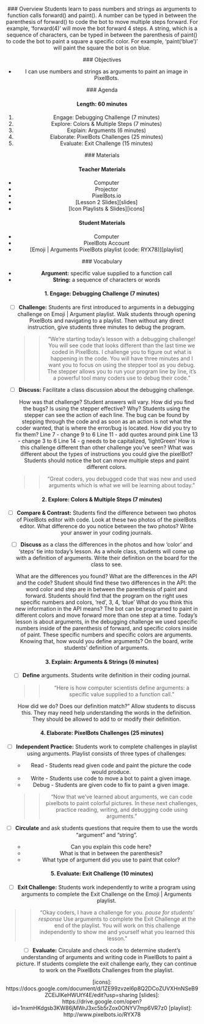 <header title='Arguments' subtitle='Emoji: Lesson 2'/>

<notable>

<iconp src='/icons/activity.png'>### Overview</iconp>
Students learn to pass numbers and strings as arguments to function calls forward() and paint(). A number can be typed in between the parenthesis of forward() to code the bot to move multiple steps forward. For example, ‘forward(4)’ will move the bot forward 4 steps. A string, which is a sequence of characters, can be typed in between the parenthesis of paint() to code the bot to paint a square a specific color. For example, ‘paint(‘blue’)’ will paint the square the bot is on blue.


<iconp src='/icons/objectives.png'>### Objectives</iconp>
- I can use numbers and strings as arguments to paint an image in PixelBots.



<iconp src='/icons/agenda.png'>### Agenda</iconp>

#### Length: 60 minutes

1. Engage: Debugging Challenge (7 minutes)
1. Explore: Colors & Multiple Steps (7 minutes)
1. Explain: Arguments (6 minutes)
1. Elaborate: PixelBots Challenges (25 minutes)
1. Evaluate: Exit Challenge (15 minutes)

<note>

<iconp src='/icons/materials.png'>### Materials</iconp>

#### Teacher Materials
- Computer
- Projector
- PixelBots.io
- [Lesson 2 Slides][slides]
- [Icon Playlists & Slides][icons]


#### Student Materials
- Computer
- PixelBots Account
- [Emoji | Arguments PixelBots playlist (code: RYX78)][playlist]


<iconp src='/icons/vocab.png'>### Vocabulary</iconp>
- **Argument:** specific value supplied to a function call
- **String:** a sequence of characters or words

</note>
<pagebreak/>

#### 1. Engage: Debugging Challenge (7 minutes)
- [ ] **Challenge:** Students are first introduced to arguments in a debugging challenge on Emoji | Argument playlist. Walk students through opening PixelBots and navigating to a playlist. Then without any direct instruction, give students three minutes to debug the program.

  >> “We’re starting today’s lesson with a debugging challenge! You will see code that looks different than the last time we coded in PixelBots. I challenge you to figure out what is happening in the code. You will have three minutes and I want you to focus on using the stepper tool as you debug. The stepper allows you to run your program line by line, it’s a powerful tool many coders use to debug their code.”


- [ ] **Discuss:** Facilitate a class discussion about the debugging challenge.

  <iconp type='question'>How was that challenge? </iconp>
  <iconp type='answer'>Student answers will vary. </iconp>
  <iconp type='question'>How did you find the bugs? Is using the stepper effective? Why?</iconp>
  <iconp type='answer'>Students using the stepper can see the action of each line. The bug can be found by stepping through the code and as soon as an action is not what the coder wanted, that is where the error/bug is located.</iconp>
  <iconp type='question'>How did you try to fix them?</iconp>
  <iconp type='answer'>Line 7 - change 9 to 6 </iconp>
  <iconp type='answer'>Line 11 - add quotes around pink</iconp>
  <iconp type='answer'>Line 13 - change 3 to 6</iconp>
  <iconp type='answer'>Line 14 - g needs to be capitalized, ‘lightGreen’</iconp>
  <iconp type='question'>How is this challenge different than other challenge you’ve seen? What was different about the types of instructions you could give the pixelBot?</iconp>
  <iconp type='answer'>Students should notice the bot can move multiple steps and paint different colors.</iconp>

  >>“Great coders, you debugged code that was new and used arguments which is what we will be learning about today.”

#### 2. Explore: Colors & Multiple Steps (7 minutes)
- [ ] **Compare & Contrast:** Students find the difference between two photos of PixelBots editor with code.
  <iconp type='question'>Look at these two photos of the pixelBots editor. What difference do you notice between the two photos? Write your answer in your coding journals.</iconp>


- [ ] **Discuss** as a class the differences in the photos and how ‘color’ and ‘steps’ tie into today’s lesson. As a whole class, students will come up with a definition of arguments. Write their definition on the board for the class to see.

  <iconp type='question'>What are the differences you found? What are the differences in the API and the code?</iconp>
  <iconp type='answer'>Student should find these two differences in the API: the word color and step are in between the parenthesis of paint and forward.</iconp>
  <iconp type='answer'> Students should find that the program on the right uses specific numbers and colors, ‘red’, 3, 4, ‘blue’</iconp>
  <iconp type='question'>What do you think this new information in the API means? </iconp>
  <iconp type='answer'>The bot can be programed to paint in different colors and move forward more than one step at a time.</iconp>
  <iconp type='question'>Today’s lesson is about arguments, in the debugging challenge we used specific numbers inside of the parenthesis of forward, and specific colors inside of paint. These specific numbers and specific colors are arguments. Knowing that, how would you define arguments? </iconp>
  <iconp type='answer'>On the board, write students’ definition of arguments. </iconp>


#### 3. Explain: Arguments & Strings (6 minutes)
- [ ] **Define** arguments. Students write definition in their coding journal.
  >>“Here is how computer scientists define arguments: a specific value supplied to a function call.”

  <iconp type='question'>How did we do? Does our definition match?”</iconp>
  <iconp type='answer'>Allow students to discuss this. They may need help understanding the words in the definition. They should be allowed to add to or modify their definition.</iconp>


#### 4. Elaborate: PixelBots Challenges (25 minutes)
- [ ] **Independent Practice:** Students work to complete challenges in playlist using arguments.
Playlist consists of three types of challenges:
    - Read - Students read given code and paint the picture the code would produce.
    - Write - Students use code to move a bot to paint a given image.
    - Debug - Students are given code to fix to paint a given image.
  >>“Now that we’ve learned about arguments, we can code pixelbots to paint colorful pictures. In these next challenges, practice reading, writing, and debugging code using arguments.”

- [ ] **Circulate** and ask students questions that require them to use the words “argument” and “string”.
  - Can you explain this code here?
  - What is that in between the parenthesis?
  - What type of argument did you use to paint that color?


#### 5. Evaluate: Exit Challenge (10  minutes)

- [ ] **Exit Challenge:** Students work independently to write a program using arguments to complete the Exit Challenge on the Emoji | Arguments playlist.
>>“Okay coders, I have a challenge for you. *pause for students’ response*   Use arguments to complete the Exit Challenge at the end of the playlist. You will work on this challenge independently to show me and yourself what you learned this lesson.”

- [ ] **Evaluate:** Circulate and check code to determine student’s understanding of arguments and writing code in PixelBots to paint a picture. If students complete the exit challenge early, they can continue to work on the PixelBots Challenges from the playlist.


</notable>
[icons]: https://docs.google.com/document/d/1ZE99zvzel6p8Q2DCoZUVXHnNSeB9ZCEiJlKeHWUtY4E/edit?usp=sharing
[slides]: https://drive.google.com/open?id=1nxmHKdgsb3KW86jMWrJ3xc5b5rZox0ONYV7mp6VR7z0
[playlist]: http://www.pixelbots.io/RYX78
